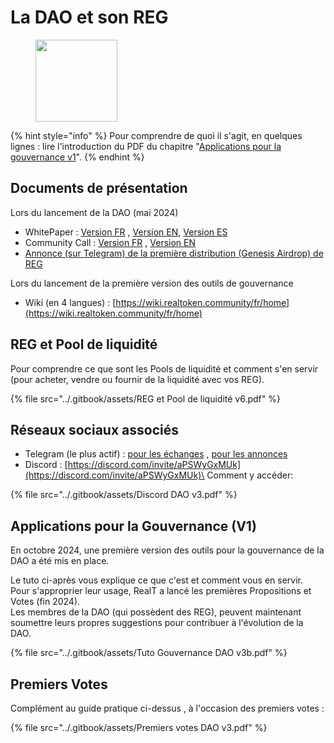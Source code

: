 # La DAO et son REG

<figure><img src="../.gitbook/assets/image (265).png" alt="" width="131"><figcaption></figcaption></figure>

{% hint style="info" %}
Pour comprendre de quoi il s'agit, en quelques lignes :  lire l'introduction du PDF du chapitre "[Applications pour la gouvernance v1](la-dao-et-son-reg.md#applications-pour-la-gouvernance-v1)".
{% endhint %}

## Documents de présentation

Lors du lancement de la DAO (mai 2024)

* WhitePaper :  [Version FR](https://drive.google.com/file/d/15qJMlREYjhYeYQubP1sAE8HCOFhsh6K6) , [Version EN](https://drive.google.com/file/d/1YE_pWhSCHaTPfDW55U4uBYjrErOtyHp6), [Version ES](https://drive.google.com/file/d/15ujjaXpvLIFPN9GQ0u2FzUWdh5an2o3S)
* Community Call :   [Version FR](https://youtu.be/F-n7PQNDRds?t=117) , [Version EN](https://youtu.be/JsSrZn0_B7E?t=52)&#x20;
* [Annonce (sur Telegram) de la première distribution (Genesis Airdrop) de REG](https://t.me/Communication_RealT_FR/1165)

Lors du lancement de la première version des outils de gouvernance&#x20;

* Wiki (en 4 langues) : [https://wiki.realtoken.community/fr/home](https://wiki.realtoken.community/fr/home)

## REG et Pool de liquidité

Pour comprendre ce que sont les Pools de liquidité et comment s'en servir (pour acheter, vendre ou fournir de la liquidité avec vos REG).

{% file src="../.gitbook/assets/REG et Pool de liquidité v6.pdf" %}

## Réseaux sociaux associés&#x20;

* Telegram (le plus actif) : [pour les échanges](https://t.me/realtokendao_official) , [pour les annonces](https://t.me/realtokendao)
* Discord : [https://discord.com/invite/aPSWyGxMUk](https://discord.com/invite/aPSWyGxMUk)\
  Comment y accéder:&#x20;

{% file src="../.gitbook/assets/Discord DAO v3.pdf" %}

## Applications pour la Gouvernance (V1)

En octobre 2024, une première version des outils pour la gouvernance de la DAO a été mis en place.

Le tuto ci-après vous explique ce que c'est et comment vous en servir. \
Pour s'approprier leur usage, RealT a lancé les premières Propositions et Votes (fin 2024).\
Les membres de la DAO (qui possèdent des REG), peuvent maintenant soumettre leurs propres suggestions pour contribuer à l'évolution de la DAO.&#x20;

{% file src="../.gitbook/assets/Tuto Gouvernance DAO v3b.pdf" %}

## Premiers Votes&#x20;

Complément au guide pratique ci-dessus , à l'occasion des premiers votes :&#x20;

{% file src="../.gitbook/assets/Premiers votes DAO v3.pdf" %}

